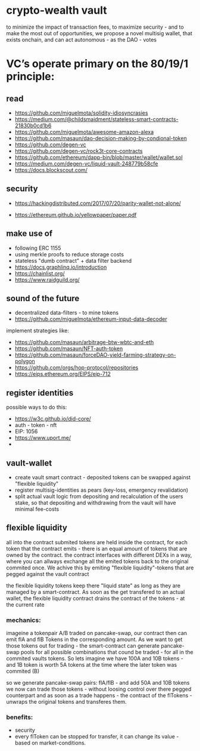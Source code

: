 # crypto-wealth vault

to minimize the impact of transaction fees, to maximize security - and to make the most out of opportunities, we propose a novel multisig wallet, that exists onchain, and can act autonomous - as the DAO - votes


# VC’s operate primary on the 80/19/1 principle:


## read 
* https://github.com/miguelmota/solidity-idiosyncrasies
* https://medium.com/@childsmaidment/stateless-smart-contracts-21830b0cd1b6
* https://github.com/miguelmota/awesome-amazon-alexa
* https://github.com/masaun/dao-decision-making-by-condional-token
* https://github.com/degen-vc
* https://github.com/degen-vc/rock3t-core-contracts
* https://github.com/ethereum/dapp-bin/blob/master/wallet/wallet.sol
* https://medium.com/degen-vc/liquid-vault-248779b58cfe
* https://docs.blockscout.com/

## security
* https://hackingdistributed.com/2017/07/20/parity-wallet-not-alone/

* https://ethereum.github.io/yellowpaper/paper.pdf

## make use of
* following ERC 1155
* using merkle proofs to reduce storage costs
* stateless "dumb contract" + data filter backend 
* https://docs.graphlinq.io/introduction
* https://chainlist.org/
* https://www.raidguild.org/



## sound of the future
* decentralized data-filters - to mine tokens
* https://github.com/miguelmota/ethereum-input-data-decoder

implement strategies like: 

* https://github.com/masaun/arbitrage-btw-wbtc-and-eth
* https://github.com/masaun/NFT-auth-token
* https://github.com/masaun/forceDAO-yield-farming-strategy-on-polygon
* https://github.com/orgs/hop-protocol/repositories
* https://eips.ethereum.org/EIPS/eip-712





## register identities 
possible ways to do this: 
* https://w3c.github.io/did-core/
* auth - token - nft
* EIP: 1056
* https://www.uport.me/
* 


## vault-wallet
* create vault smart contract - deposited tokens can be swapped against "flexible liquidity"
* register multisig-identities as pears (key-loss, emergency revalidation)
* split actual vault logic from depositing and recalculation of the users stake, so that depositing and withdrawing from the vault will have minimal fee-costs

## flexible liquidity
all into the contract submited tokens are held inside the contract, for each token that the contract emits - there is an equal amount of tokens that are owned by the contract. 
the contract interfaces with different DEXs in a way, where you can allways exchange all the emited tokens back to the original commited once. We achive this by emiting "flexible liquidity"-tokens that are pegged against the vault contract

the flexible liquidity tokens keep there "liquid state" as long as they are managed by a smart-contract. As soon as the get transfered to an actual wallet, the flexible liquidity contract drains the contract of the tokens - at the current rate 

### mechanics: 

imageine a tokenpair A/B traded on pancake-swap, our contract then can emit flA and flB Tokens in the corresponding amount. As we want to get those tokens out for trading - the smart-contract can generate pancake-swap pools for all possible combinations that cound be traded - for all in the commited vaults tokens. 
So lets imagine we have 100A and 10B tokens - and 1B token is worth 5A tokens 
at the time where the later token was commited (B)

so we generate pancake-swap pairs: flA/flB - and add 50A and 10B tokens 
we now can trade those tokens - without loosing control over there pegged counterpart 
and as soon as a trade happens - the contract of the flTokens - unwraps the original tokens and transferes them. 

### benefits: 

* security
* every flToken can be stopped for transfer, it can change its value - based on market-conditions. 


